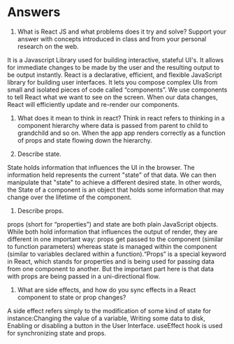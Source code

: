 # Answers

1. What is React JS and what problems does it try and solve? Support your answer with concepts introduced in class and from your personal research on the web.

It is a Javascript Library used for building interactive, stateful UI's. It allows for immediate changes to be made by the user and the resulting output to be output instantly. React is a declarative, efficient, and flexible JavaScript library for building user interfaces. It lets you compose complex UIs from small and isolated pieces of code called “components”.  We use components to tell React what we want to see on the screen.
When our data changes, React will efficiently update and re-render our components.

1. What does it mean to think in react?
Think in react refers to thinking in a component hierarchy where data is passed from parent to child to grandchild and so on. When the app  app  renders correctly as a function of props and state flowing down the hierarchy.


1. Describe state.

State holds information that influences the UI in the browser. The information held represents the current "state" of that data. We can then manipulate that "state" to achieve a different desired state. In other words, the State of a component is an object that holds some information that may change over the lifetime of the component.

1. Describe props.

props (short for “properties”) and state are both plain JavaScript objects. While both hold information that influences the output of render, they are different in one important way: props get passed to the component (similar to function parameters) whereas state is managed within the component (similar to variables declared within a function).“Props” is a special keyword in React, which stands for properties and is being used for passing data from one component to another. But the important part here is that data with props are being passed in a uni-directional flow.

1. What are side effects, and how do you sync effects in a React component to state or prop changes?

A side effect refers simply to the modification of some kind of state  for instance:Changing the value of a variable, Writing some data to disk, Enabling or disabling a button in the User Interface.
useEffect hook is used for synchronizing state and props.
